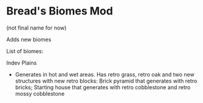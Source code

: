 # Bread's Biomes Mod 
(not final name for now)

Adds new biomes

List of biomes:

Indev Plains
* Generates in hot and wet areas. Has retro grass, retro oak and two new structures with new retro blocks: Brick pyramid that generates with retro bricks; Starting house that generates with retro cobblestone and retro mossy cobblestone
